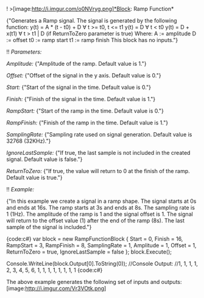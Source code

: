 ! >[image:http://i.imgur.com/o0NVryg.png]*Block: Ramp Function*

{"Generates a Ramp signal.
The signal is generated by the following function:
y(t) = A * (t - t0) + D     ∀ t >= t0, t <= t1
                    y(t) = D                    ∀ t < t0
                    y(t) = D + x(t1)            ∀ t > t1 | D  (if ReturnToZero parameter is true)
Where:
A := amplitude
D := offset
t0 := ramp start
t1 := ramp finish
This block has no inputs."}

!! *Parameters:*

*Amplitude:* {"Amplitude of the ramp. Default value is 1."}

*Offset:* {"Offset of the signal in the y axis. Default value is 0."}

*Start:* {"Start of the signal in the time. Default value is 0."}

*Finish:* {"Finish of the signal in the time. Default value is 1."}

*RampStart:* {"Start of the ramp in the time. Default value is 0."}

*RampFinish:* {"Finish of the ramp in the time. Default value is 1."}

*SamplingRate:* {"Sampling rate used on signal generation. Default value is 32768 (32KHz)."}

*IgnoreLastSample:* {"If true, the last sample is not included in the created signal. Default value is false."}

*ReturnToZero:* {"If true, the value will return to 0 at the finish of the ramp. Default value is true."}

!! *Example:*

{"In this example we create a signal in a ramp shape. The signal starts at 0s and ends at 16s. The ramp starts at 3s and ends at 8s. The sampling rate is 1 (1Hz). The amplitude of the ramp is 1 and the signal offset is 1. The signal will return to the offset value (1) after the end of the ramp (8s). The last sample of the signal is included."}

{code:c#}
var block = new RampFunctionBlock
{
    Start = 0,
    Finish = 16,
    RampStart = 3,
    RampFinish = 8,
    SamplingRate = 1,
    Amplitude = 1,
    Offset = 1,
    ReturnToZero = true,
    IgnoreLastSample = false
};
block.Execute();

Console.WriteLine(block.Output[0].ToString(0));
//Console Output:
//1, 1, 1, 1, 2, 3, 4, 5, 6, 1, 1, 1, 1, 1, 1, 1, 1
{code:c#}

The above example generates the following set of inputs and outputs:
[image:http://i.imgur.com/Vr3VOtk.png]

